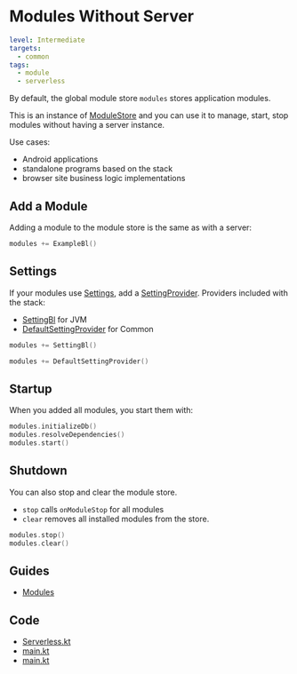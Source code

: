 # Modules Without Server

```yaml
level: Intermediate
targets:
  - common
tags:
  - module
  - serverless
```

By default, the global module store `modules` stores application modules.

This is an instance of [ModuleStore](/core/core/src/commonMain/kotlin/zakadabar/core/module/ModuleStore.kt)
and you can use it to manage, start, stop modules without having a server instance.

Use cases:

- Android applications
- standalone programs based on the stack
- browser site business logic implementations

## Add a Module

Adding a module to the module store is the same as with a server:

```kotlin
modules += ExampleBl()
```

## Settings

If your modules use [Settings](/doc/guides/backend/Settings.md), add a
[SettingProvider](/core/core/src/commonMain/kotlin/zakadabar/core/setting/SettingProvider.kt). Providers 
included with the stack:

- [SettingBl](/core/core/src/jvmMain/kotlin/zakadabar/core/setting/SettingBl.kt) for JVM
- [DefaultSettingProvider](/core/core/src/commonMain/kotlin/zakadabar/core/setting/DefaultSettingProvider.kt) for Common

```kotlin
modules += SettingBl()
```

```kotlin
modules += DefaultSettingProvider()
```

## Startup

When you added all modules, you start them with:

```kotlin
modules.initializeDb()
modules.resolveDependencies()
modules.start()
```

## Shutdown

You can also stop and clear the module store. 

- `stop` calls `onModuleStop` for all modules
- `clear` removes all installed modules from the store.

```kotlin
modules.stop()
modules.clear()
```

## Guides

- [Modules](/doc/guides/common/Modules.md)

## Code

- [Serverless.kt](/cookbook/src/commonMain/kotlin/zakadabar/cookbook/module/serverless/Serverless.kt)
- [main.kt](/cookbook/src/jsMain/kotlin/zakadabar/cookbook/module/serverless/main.kt)
- [main.kt](/cookbook/src/jvmMain/kotlin/zakadabar/cookbook/module/serverless/main.kt)